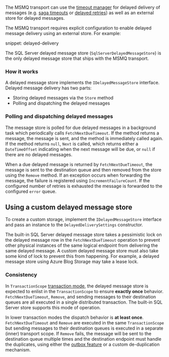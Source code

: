The MSMQ transport can use the [timeout manager](/nservicebus/messaging/timeout-manager.md) for delayed delivery of messages (e.g. [saga timeouts](/nservicebus/sagas/timeouts.md) or [delayed retries](/nservicebus/recoverability/configure-delayed-retries.md)) as well as an external store for delayed messages.

The MSMQ transport requires explicit configuration to enable delayed message delivery using an external store. For example:

snippet: delayed-delivery

The SQL Server delayed message store (`SqlServerDelayedMessageStore`) is the only delayed message store that ships with the MSMQ transport.

### How it works

A delayed message store implements the `IDelayedMessageStore` interface. Delayed message delivery has two parts:

- Storing delayed messages via the `Store` method
- Polling and dispatching the delayed messages

### Polling and dispatching delayed messages

The message store is polled for due delayed messages in a background task which periodically calls `FetchNextDueTimeout`. If the method returns a message, the message is sent, and the method is immediately called again. If the method returns `null`, `Next` is called, which returns either a `DateTimeOffset` indicating when the next message will be due, or `null` if there are no delayed messages.

When a due delayed message is returned by `FetchNextDueTimeout`, the message is sent to the destination queue and then removed from the store using the `Remove` method. If an exception occurs when forwarding the message, the failure is registered using `IncrementFailureCount`. If the configured number of retries is exhausted the message is forwarded to the configured `error` queue.

## Using a custom delayed message store

To create a custom storage, implement the `IDelayedMessageStore` interface and pass an instance to the `DelayedDeliverySettings` constructor.

The built-in SQL Server delayed message store takes a pessimistic lock on the delayed message row in the `FetchNextDueTimeout` operation to prevent other physical instances of the same logical endpoint from delivering the same delayed message. A custom delayed message store must also take some kind of lock to prevent this from happening. For example, a delayed message store using Azure Blog Storage may take a lease lock.

### Consistency

In `TransactionScope` [transaction mode](/transports/transactions.md), the delayed message store is expected to enlist in the `TransactionScope` to ensure **exactly once** behavior. `FetchNextDueTimeout`, `Remove`, and sending messages to their destination queues are all executed in a single distributed transaction. The built-in SQL Server store supports this mode of operation.

In lower transaction modes the dispatch behavior is **at least once**. `FetchNextDueTimeout` and `Remove` are executed in the same `TransactionScope` but sending messages to their destination queues is executed in a separate (inner) transport scope. If `Remove` fails, the message will be sent to the destination queue multiple times and the destination endpoint must handle the duplicates, using either the [outbox feature](/nservicebus/outbox/) or a custom de-duplication mechanism.
